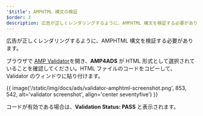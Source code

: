 ```yaml
---
'$title': AMPHTML 構文の検証
$order: 3
description: 広告が正しくレンダリングするように、AMPHTML 構文を検証する必要があります。ブラウザで AMP Validator を開き、AMP4ADS が HTML 形式として選択されていることを確認してください。
---
```


広告が正しくレンダリングするように、AMPHTML 構文を検証する必要があります。

ブラウザで [AMP Validator](https://validator.ampproject.org/#htmlFormat=AMP4ADS)を開き、**AMP4ADS** が HTML 形式として選択されていることを確認してください。HTML ファイルのコードをコピーして、Validator のウィンドウに貼り付けます。

{{ image('/static/img/docs/ads/validator-amphtml-screenshot.png', 853, 542, alt='validator screenshot', align='center seventyfive') }}

コードが有効である場合は、**Validation Status: <span class="success-text">PASS</span>** と表示されます。

